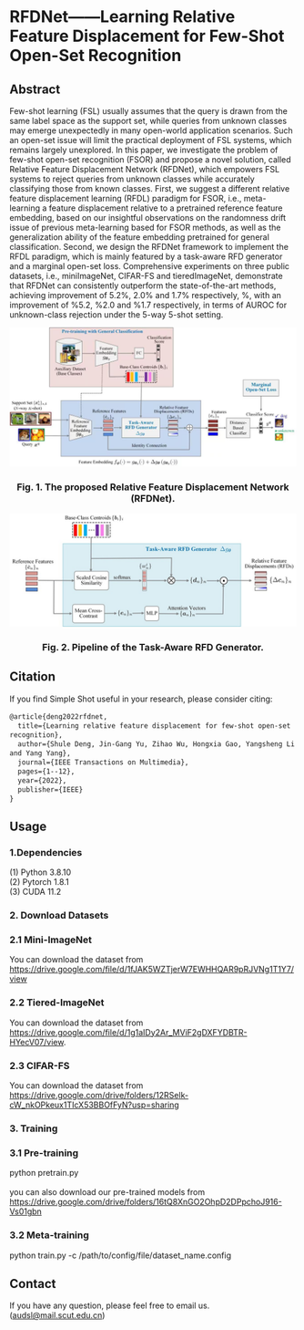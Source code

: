 # RFDNet——Learning Relative Feature Displacement for Few-Shot Open-Set Recognition

## Abstract
Few-shot learning (FSL) usually assumes that the query is drawn from the same label space as the support set, while queries from unknown classes may emerge unexpectedly in many open-world application scenarios. Such an open-set issue will limit the practical deployment of FSL systems, which remains largely unexplored. In this paper, we investigate the problem of few-shot open-set recognition (FSOR) and propose a novel solution, called Relative Feature Displacement Network  (RFDNet), which empowers FSL systems to reject queries from unknown classes while accurately classifying those from known classes. First, we suggest a different relative feature displacement learning (RFDL) paradigm for FSOR, i.e., meta-learning a feature displacement relative to a pretrained reference feature embedding, based on our insightful observations on the randomness drift issue of previous meta-learning based for FSOR methods, as well as the generalization ability of the feature embedding pretrained for general classification. Second, we design the RFDNet framework to implement the RFDL paradigm, which is mainly featured by a task-aware RFD generator and a marginal open-set loss.  Comprehensive experiments on three public datasets, i.e., miniImageNet, CIFAR-FS and tieredImageNet, demonstrate that RFDNet can consistently outperform  the state-of-the-art  methods, achieving improvement of 5.2\%, 2.0\% and 1.7\% respectively, %, with an improvement of \%5.2, \%2.0 and \%1.7 respectively, in terms of AUROC for unknown-class rejection under the 5-way 5-shot setting.

![image](overview.jpg)
### <p align="center">Fig. 1. The proposed Relative Feature Displacement Network (RFDNet).</p>     

![image](rfd-module.jpg)
### <p align="center">Fig. 2. Pipeline of the Task-Aware RFD Generator.</p>   

## Citation
If you find Simple Shot useful in your research, please consider citing:  

```
@article{deng2022rfdnet,  
  title={Learning relative feature displacement for few-shot open-set recognition},  
  author={Shule Deng, Jin-Gang Yu, Zihao Wu, Hongxia Gao, Yangsheng Li and Yang Yang},  
  journal={IEEE Transactions on Multimedia},  
  pages={1--12},  
  year={2022},  
  publisher={IEEE}  
}

``` 


## Usage
### 1.Dependencies
(1) Python 3.8.10 <br/>
(2) Pytorch 1.8.1 <br/>
(3) CUDA 11.2 <br/>

### 2. Download Datasets
### 2.1 Mini-ImageNet
You can download the dataset from https://drive.google.com/file/d/1fJAK5WZTjerW7EWHHQAR9pRJVNg1T1Y7/view

### 2.2 Tiered-ImageNet
You can download the dataset from https://drive.google.com/file/d/1g1aIDy2Ar_MViF2gDXFYDBTR-HYecV07/view.

### 2.3 CIFAR-FS
You can download the dataset from https://drive.google.com/drive/folders/12RSelk-cW_nkOPkeux1TIcX53BBOfFyN?usp=sharing


### 3. Training
### 3.1 Pre-training
python pretrain.py <br/>
<br/>
you can also download our pre-trained models from https://drive.google.com/drive/folders/16tQ8XnGO2OhpD2DPpchoJ916-Vs01gbn

### 3.2 Meta-training
python train.py -c /path/to/config/file/dataset_name.config

## Contact
If you have any question, please feel free to email us. (audsl@mail.scut.edu.cn)







